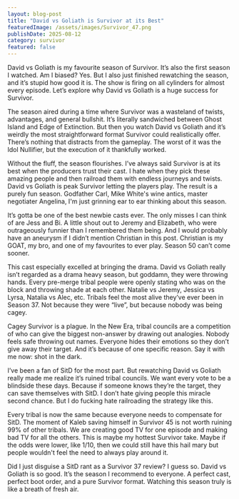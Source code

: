 ```yaml
---
layout: blog-post
title: "David vs Goliath is Survivor at its Best"
featuredImage: /assets/images/Survivor_47.png
publishDate: 2025-08-12
category: survivor
featured: false
---
```


David vs Goliath is my favourite season of Survivor. It’s also the first season I watched. Am I biased? Yes. But I also just finished rewatching the season, and it’s stupid how good it is. The show is firing on all cylinders for almost every episode. Let’s explore why David vs Goliath is a huge success for Survivor.

The season aired during a time where Survivor was a wasteland of twists, advantages, and general bullshit. It’s literally sandwiched between Ghost Island and Edge of Extinction. But then you watch David vs Goliath and it’s weirdly the most straightforward format Survivor could realistically offer. There’s nothing that distracts from the gameplay. The worst of it was the Idol Nullifier, but the execution of it thankfully worked.

Without the fluff, the season flourishes. I’ve always said Survivor is at its best when the producers trust their cast. I hate when they pick these amazing people and then railroad them with endless journeys and twists. David vs Goliath is peak Survivor letting the players play. The result is a purely fun season. Godfather Carl, Mike White's wine antics, master negotiater Angelina, I'm just grinning ear to ear thinking about this season.

It’s gotta be one of the best newbie casts ever. The only misses I can think of are Jess and Bi. A little shout out to Jeremy and Elizabeth, who were outrageously funnier than I remembered them being.  And I would probably have an aneurysm if I didn’t mention Christian in this post. Christian is my GOAT, my bro, and one of my favourites to ever play. Season 50 can’t come sooner.

This cast especially excelled at bringing the drama. David vs Goliath really isn’t regarded as a drama heavy season, but goddamn, they were throwing hands. Every pre-merge tribal people were openly stating who was on the block and throwing shade at each other. Natalie vs Jeremy, Jessica vs Lyrsa, Natalia vs Alec, etc. Tribals feel the most alive they’ve ever been in Season 37. Not because they were “live”, but because nobody was being cagey. 

Cagey Survivor is a plague. In the New Era, tribal councils are a competition of who can give the biggest non-answer by drawing out analogies. Nobody feels safe throwing out names. Everyone hides their emotions so they don’t give away their target. And it’s because of one specific reason. Say it with me now: shot in the dark. 

I’ve been a fan of SitD for the most part. But rewatching David vs Goliath really made me realize it’s ruined tribal councils. We want every vote to be a blindside these days. Because if someone knows they’re the target, they can save themselves with SitD. I don’t hate giving people this miracle second chance. But I do fucking hate railroading the strategy like this.

Every tribal is now the same because everyone needs to compensate for SitD. The moment of Kaleb saving himself in Survivor 45 is not worth ruining 99% of other tribals. We are creating good TV for one episode and making bad TV for all the others. This is maybe my hottest Survivor take. Maybe if the odds were lower, like 1/10, then we could still have this hail mary but people wouldn't feel the need to always play around it.

Did I just disguise a SitD rant as a Survivor 37 review? I guess so. David vs Goliath is so good. It’s the season I recommend to everyone. A perfect cast, perfect boot order, and a pure Survivor format. Watching this season truly is like a breath of fresh air. 
